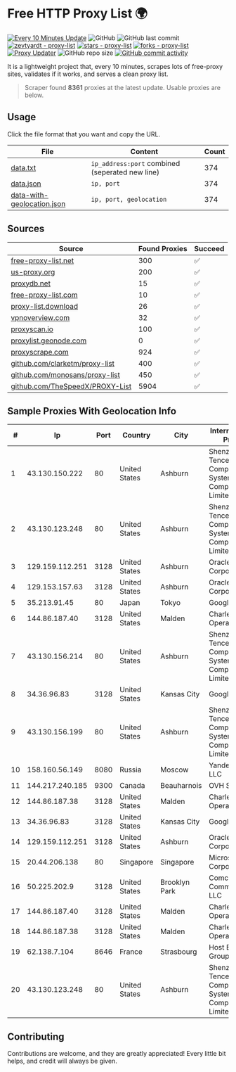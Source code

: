 
# Free HTTP Proxy List 🌍

[![Every 10 Minutes Update](https://github.com/mertguvencli/http-proxy-list/actions/workflows/main.yml/badge.svg?branch=main)](https://github.com/mertguvencli/http-proxy-list/actions/workflows/main.yml)
![GitHub](https://img.shields.io/github/license/mertguvencli/http-proxy-list)
![GitHub last commit](https://img.shields.io/github/last-commit/mertguvencli/http-proxy-list)
[![zevtyardt - proxy-list](https://img.shields.io/static/v1?label=zevtyardt&message=proxy-list&color=blue&logo=github)](https://github.com/zevtyardt/proxy-list "Go to GitHub repo")
[![stars - proxy-list](https://img.shields.io/github/stars/zevtyardt/proxy-list?style=social)](https://github.com/zevtyardt/proxy-list)
[![forks - proxy-list](https://img.shields.io/github/forks/zevtyardt/proxy-list?style=social)](https://github.com/zevtyardt/proxy-list)
[![Proxy Updater](https://github.com/zevtyardt/proxy-list/workflows/Proxy%20Updater/badge.svg)](https://github.com/zevtyardt/proxy-list/actions?query=workflow:"Proxy+Updater")
![GitHub repo size](https://img.shields.io/github/repo-size/zevtyardt/proxy-list)
[![GitHub commit activity](https://img.shields.io/github/commit-activity/m/zevtyardt/proxy-list?logo=commits)](https://github.com/zevtyardt/proxy-list/commits/main)

It is a lightweight project that, every 10 minutes, scrapes lots of free-proxy sites, validates if it works, and serves a clean proxy list.

> Scraper found **8361** proxies at the latest update. Usable proxies are below.

## Usage

Click the file format that you want and copy the URL.

|File|Content|Count|
|----|-------|-----|
|[data.txt](https://raw.githubusercontent.com/mertguvencli/http-proxy-list/main/proxy-list/data.txt)|`ip_address:port` combined (seperated new line)|374|
|[data.json](https://raw.githubusercontent.com/mertguvencli/http-proxy-list/main/proxy-list/data.json)|`ip, port`|374|
|[data-with-geolocation.json](https://raw.githubusercontent.com/mertguvencli/http-proxy-list/main/proxy-list/data-with-geolocation.json)|`ip, port, geolocation`|374|

## Sources

|Source|Found Proxies|Succeed|
|------|-------------|-------|
|[free-proxy-list.net](https://free-proxy-list.net)|300|✅|
|[us-proxy.org](https://www.us-proxy.org)|200|✅|
|[proxydb.net](http://proxydb.net)|15|✅|
|[free-proxy-list.com](https://free-proxy-list.com/?page=&port=&type%5B%5D=http&type%5B%5D=https&up_time=0&search=Search)|10|✅|
|[proxy-list.download](https://www.proxy-list.download/HTTP)|26|✅|
|[vpnoverview.com](https://vpnoverview.com/privacy/anonymous-browsing/free-proxy-servers)|32|✅|
|[proxyscan.io](https://www.proxyscan.io)|100|✅|
|[proxylist.geonode.com](https://proxylist.geonode.com/api/proxy-list?limit=300&page=1&sort_by=lastChecked&sort_type=desc&protocols=http,https)|0|✅|
|[proxyscrape.com](https://api.proxyscrape.com/v2/?request=displayproxies&protocol=http&timeout=10000&country=all&ssl=all&anonymity=all)|924|✅|
|[github.com/clarketm/proxy-list](https://raw.githubusercontent.com/clarketm/proxy-list/master/proxy-list-raw.txt)|400|✅|
|[github.com/monosans/proxy-list](https://raw.githubusercontent.com/monosans/proxy-list/main/proxies/http.txt)|450|✅|
|[github.com/TheSpeedX/PROXY-List](https://raw.githubusercontent.com/TheSpeedX/PROXY-List/master/http.txt)|5904|✅|


## Sample Proxies With Geolocation Info

|#|Ip|Port|Country|City|Internet Service Provider|
|-|--|----|-------|----|-------------------------|
|1|43.130.150.222|80|United States|Ashburn|Shenzhen Tencent Computer Systems Company Limited|
|2|43.130.123.248|80|United States|Ashburn|Shenzhen Tencent Computer Systems Company Limited|
|3|129.159.112.251|3128|United States|Ashburn|Oracle Corporation|
|4|129.153.157.63|3128|United States|Ashburn|Oracle Corporation|
|5|35.213.91.45|80|Japan|Tokyo|Google LLC|
|6|144.86.187.40|3128|United States|Malden|Charles River Operation|
|7|43.130.156.214|80|United States|Ashburn|Shenzhen Tencent Computer Systems Company Limited|
|8|34.36.96.83|3128|United States|Kansas City|Google LLC|
|9|43.130.156.199|80|United States|Ashburn|Shenzhen Tencent Computer Systems Company Limited|
|10|158.160.56.149|8080|Russia|Moscow|Yandex.Cloud LLC|
|11|144.217.240.185|9300|Canada|Beauharnois|OVH SAS|
|12|144.86.187.38|3128|United States|Malden|Charles River Operation|
|13|34.36.96.83|3128|United States|Kansas City|Google LLC|
|14|129.159.112.251|3128|United States|Ashburn|Oracle Corporation|
|15|20.44.206.138|80|Singapore|Singapore|Microsoft Corporation|
|16|50.225.202.9|3128|United States|Brooklyn Park|Comcast Cable Communications, LLC|
|17|144.86.187.40|3128|United States|Malden|Charles River Operation|
|18|144.86.187.38|3128|United States|Malden|Charles River Operation|
|19|62.138.7.104|8646|France|Strasbourg|Host Europe Group|
|20|43.130.123.248|80|United States|Ashburn|Shenzhen Tencent Computer Systems Company Limited|



## Contributing

Contributions are welcome, and they are greatly appreciated! Every
little bit helps, and credit will always be given.

